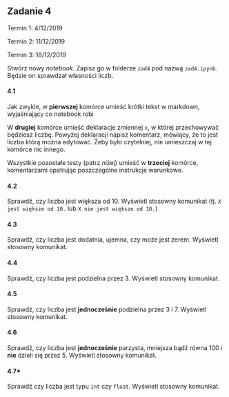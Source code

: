 ## Zadanie 4

Termin 1: 4/12/2019

Termin 2: 11/12/2019

Termin 3: 18/12/2019

Stwórz nowy _notebook_. Zapisz go w folderze `zad4` pod nazwą `zad4.ipynb`. Będzie on sprawdzał własności liczb.

#### 4.1

Jak zwykle, w **pierwszej** komórce umieść krótki tekst w markdown, wyjaśniający co notebook robi

W **drugiej** komórce umieść deklaracje zmiennej `x`, w której przechowywać będziesz liczbę. Powyżej deklaracji napisz komentarz, mówiący, że to jest liczba którą można edytować. Żeby było czytelniej, nie umieszczaj w tej komórce nic innego.

Wszystkie pozostałe testy (patrz niżej) umieść w **trzeciej** komórce, komentarzami opatrując poszczególne instrukcje warunkowe.

#### 4.2

Sprawdź, czy liczba jest większa od 10. Wyświetl stosowny komunikat (tj. `X jest większe od 10.` lub `X nie jest większe od 10.`)

#### 4.3

Sprawdź, czy liczba jest dodatnia, ujemna, czy może jest zerem. Wyświetl stosowny komunikat.

#### 4.4

Sprawdź, czy liczba jest podzielna przez 3. Wyświetl stosowny komunikat.

#### 4.5

Sprawdź, czy liczba jest **jednocześnie** podzielna przez 3 i 7. Wyświetl stosowny komunikat.

#### 4.6

Sprawdź, czy liczba jest **jednocześnie** parzysta, mniejsza bądź równa 100 i **nie** dzieli się przez 5. Wyświetl stosowny komunikat.

#### 4.7*

Sprawdź czy liczba jest typu `int` czy `float`. Wyświetl stosowny komunikat.